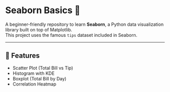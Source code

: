 # Seaborn Basics 🎨

A beginner-friendly repository to learn **Seaborn**, a Python data visualization library built on top of Matplotlib.  
This project uses the famous `tips` dataset included in Seaborn.

---

## 📌 Features
- Scatter Plot (Total Bill vs Tip)   
- Histogram with KDE
- Boxplot (Total Bill by Day)
- Correlation Heatmap
